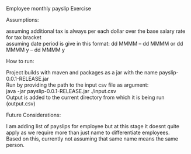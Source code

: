 Employee monthly payslip Exercise

Assumptions:

assuming additional tax is always per each dollar over the base salary rate for tax bracket <br/>
assuming date period is give in this format: dd MMMM – dd MMMM  or dd MMMM y – dd MMMM y <br/>

How to run:

Project builds with maven and packages as a jar with the name payslip-0.0.1-RELEASE.jar <br/>
Run by providing the path to the input csv file as argument: <br/>
java -jar payslip-0.0.1-RELEASE.jar ./input.csv  <br/>
Output is added to the current directory from which it is being run (output.csv)  <br/>


Future Considerations:

I am adding list of payslips for employee but at this stage it doesnt quite apply as we require more than just name to differentiate employees. <br/>
Based on this, currently not assuming that same name means the same person. <br/>

